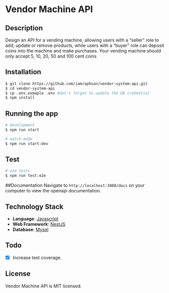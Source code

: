 # Vendor Machine API
## Description

Design an API for a vending machine, allowing users with a “seller” role to add, update or remove products, while users with a “buyer” role can deposit coins into the machine and make purchases. Your vending machine should only accept 5, 10, 20, 50 and 100 cent coins

## Installation

```bash
$ git clone https://github.com/iamraphson/vendor-system-api.git
$ cd vendor-system-api
$ cp .env.exmaple .env #don't forget to update the DB credential
$ npm install
```

## Running the app

```bash
# development
$ npm run start

# watch mode
$ npm run start:dev
```

## Test

```bash
# e2e tests
$ npm run test:e2e
```

##Documentation
Navigate to  ```http://localhost:3000/docs``` on your computer to view the openapi documentation.

## Technology Stack
* **Language**: [Javascript](https://www.typescriptlang.org/)
* **Web Framework**: [NestJS](https://docs.nestjs.com)
* **Database**: [Mysql](https://www.mysql.com/)

## Todo
- [x] Increase test coverage.

## License

Vendor Machine API  is MIT licensed.
